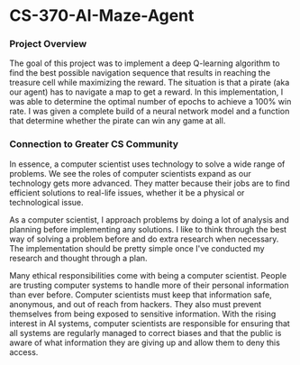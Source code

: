 # CS-370-AI-Maze-Agent

### Project Overview
The goal of this project was to implement a deep Q-learning algorithm to find the best possible navigation sequence that results in reaching the treasure cell while maximizing the reward. The situation is that a pirate (aka our agent) has to navigate a map to get a reward. In this implementation, I was able to determine the optimal number of epochs to achieve a 100% win rate. I was given a complete build of a neural network model and a function that determine whether the pirate can win any game at all.

### Connection to Greater CS Community
In essence, a computer scientist uses technology to solve a wide range of problems. We see the roles of computer scientists expand as our technology gets more advanced. They matter because their jobs are to find efficient solutions to real-life issues, whether it be a physical or technological issue. 

As a computer scientist, I approach problems by doing a lot of analysis and planning before implementing any solutions. I like to think through the best way of solving a problem before and do extra research when necessary. The implementation should be pretty simple once I've conducted my research and thought through a plan. 

Many ethical responsibilities come with being a computer scientist. People are trusting computer systems to handle more of their personal information than ever before. Computer scientists must keep that information safe, anonymous, and out of reach from hackers. They also must prevent themselves from being exposed to sensitive information. With the rising interest in AI systems, computer scientists are responsible for ensuring that all systems are regularly managed to correct biases and that the public is aware of what information they are giving up and allow them to deny this access.
